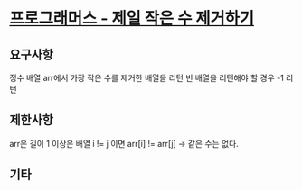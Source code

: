 # [프로그래머스 - 제일 작은 수 제거하기](https://programmers.co.kr/learn/courses/30/lessons/12935)

## 요구사항

정수 배열 arr에서 가장 작은 수를 제거한 배열을 리턴 빈 배열을 리턴해야 할 경우 -1 리턴

## 제한사항

arr은 길이 1 이상은 배열
i != j 이면 arr[i] != arr[j]
  -> 같은 수는 없다. 

## 기타
